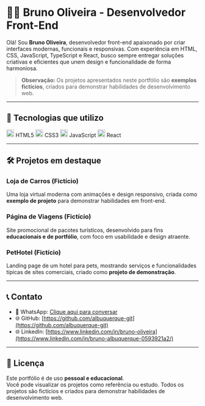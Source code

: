 # 👨‍💻 Bruno Oliveira - Desenvolvedor Front-End

Olá! Sou **Bruno Oliveira**, desenvolvedor front-end apaixonado por criar interfaces modernas, funcionais e responsivas. Com experiência em HTML, CSS, JavaScript, TypeScript e React, busco sempre entregar soluções criativas e eficientes que unem design e funcionalidade de forma harmoniosa.

> **Observação:** Os projetos apresentados neste portfólio são **exemplos fictícios**, criados para demonstrar habilidades de desenvolvimento web.

---

## 🚀 Tecnologias que utilizo

<img src="https://cdn.jsdelivr.net/gh/devicons/devicon/icons/html5/html5-original.svg" width="20" alt="HTML5"/> HTML5
<img src="https://cdn.jsdelivr.net/gh/devicons/devicon/icons/css3/css3-original.svg" width="20" alt="CSS3"/> CSS3 
<img src="https://cdn.jsdelivr.net/gh/devicons/devicon/icons/javascript/javascript-original.svg" width="20" alt="JavaScript"/> JavaScript 
<img src="https://cdn.jsdelivr.net/gh/devicons/devicon/icons/react/react-original.svg" width="20" alt="React"/> React

---

## 🛠️ Projetos em destaque

### Loja de Carros (Fictício)
Uma loja virtual moderna com animações e design responsivo, criada como **exemplo de projeto** para demonstrar habilidades em front-end.

### Página de Viagens (Fictício)
Site promocional de pacotes turísticos, desenvolvido para fins **educacionais e de portfólio**, com foco em usabilidade e design atraente.

### PetHotel (Fictício)
Landing page de um hotel para pets, mostrando serviços e funcionalidades típicas de sites comerciais, criado como **projeto de demonstração**.

---

## 📞 Contato

- 💬 WhatsApp: [Clique aqui para conversar](https://wa.me/5582982124994)
- 🌐 GitHub: [https://github.com/albuquerque-git](https://github.com/albuquerque-git)
- 🌐 LinkedIn: [https://www.linkedin.com/in/bruno-oliveira](https://www.linkedin.com/in/bruno-albuquerque-0593921a2/)

---

## 📄 Licença

Este portfólio é de uso **pessoal e educacional**.  
Você pode visualizar os projetos como referência ou estudo. Todos os projetos são fictícios e criados para demonstrar habilidades de desenvolvimento web.
